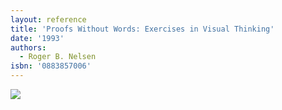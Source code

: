 ```yaml
---
layout: reference
title: 'Proofs Without Words: Exercises in Visual Thinking'
date: '1993'
authors:
  - Roger B. Nelsen
isbn: '0883857006'
---
```

![](/media/books/pww1.jpg)
